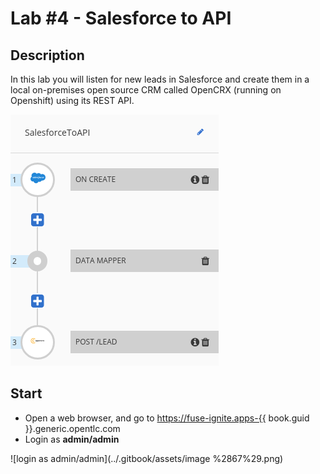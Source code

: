 # Lab \#4 - Salesforce to API

## Description

In this lab you will listen for new leads in Salesforce and create them in a local on-premises open source CRM called OpenCRX \(running on Openshift\) using its REST API.

![](/.gitbook/assets/lab4.png)

## Start

* Open a web browser, and go to [https://fuse-ignite.apps-{{](https://fuse-ignite.apps-{{) book.guid }}.generic.opentlc.com
* Login as **admin/admin**

![login as admin/admin](../.gitbook/assets/image %2867%29.png)

